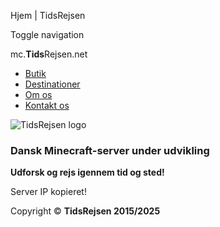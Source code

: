 Hjem | TidsRejsen





Toggle navigation

mc.**Tids**Rejsen.net

* [Butik](https://423132moiglrxp6yvbdka6.buycraft.net/?action=preview&signature=1a72932678b0aa969066571a48684b0d998bd7a3491faa6084e24310e479fea8&expires=1745112178)
* [Destinationer](#)
* [Om os](#)
* [Kontakt os](#)



![TidsRejsen logo](logo.png)

### Dansk Minecraft-server under udvikling

**Udforsk og rejs igennem tid og sted!**

Server IP kopieret!



Copyright © **TidsRejsen 2015/2025**